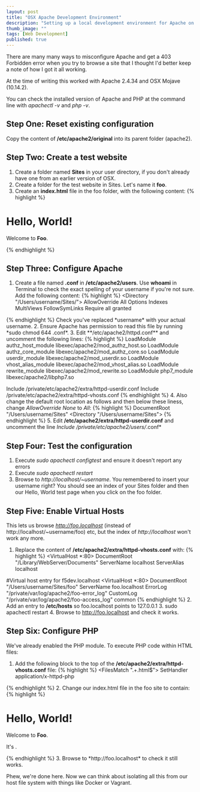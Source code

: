 ```yaml
---
layout: post
title: "OSX Apache Development Environment"
description: "Setting up a local development environment for Apache on OSX."
thumb_image: ""
tags: [Web Development]
published: true
---
```

There are many many ways to misconfigure Apache and get a 403 Forbidden error when you try to browse a site that I thought I'd better keep a note of how I got it all working.

At the time of writing this worked with Apache 2.4.34 and OSX Mojave (10.14.2).

You can check the installed version of Apache and PHP at the command line with *apachectl -v* and *php -v*.

## Step One: Reset existing configuration
Copy the content of **/etc/apache2/original** into its parent folder (apache2).

## Step Two: Create a test website
1. Create a folder named **Sites** in your user directory, if you don't already have one from an earlier version of OSX.
2. Create a folder for the test website in Sites. Let's name it **foo**.
3. Create an **index.html** file in the foo folder, with the following content:
{% highlight %}
<!doctype html>
<html>
  <head>
    <title>Hello, World! | Foo</title>
  </head>
  <body>
    <h1>Hello, World!</h1>
    <p>Welcome to <strong>Foo</strong>.</p>
  </body>
</html>
{% endhighlight %}

## Step Three: Configure Apache
1. Create a file named **<yourusername>.conf** in **/etc/apache2/users**. 
Use **whoami** in Terminal to check the exact spelling of your username if you're not sure.
Add the following content:
{% highlight %}
<Directory "/Users/username/Sites/">
  AllowOverride All
  Options Indexes MultiViews FollowSymLinks
  Require all granted
</Directory>
{% endhighlight %}
Check you've replaced *username* with your actual username.
2. Ensure Apache has permission to read this file by running *sudo chmod 644 <username>.conf*.
3. Edit **/etc/apache2/httpd.conf** and uncomment the following lines:
{% highlight %}
LoadModule authz_host_module libexec/apache2/mod_authz_host.so
LoadModule authz_core_module libexec/apache2/mod_authz_core.so
LoadModule userdir_module libexec/apache2/mod_userdir.so
LoadModule vhost_alias_module libexec/apache2/mod_vhost_alias.so
LoadModule rewrite_module libexec/apache2/mod_rewrite.so
LoadModule php7_module libexec/apache2/libphp7.so
  
Include /private/etc/apache2/extra/httpd-userdir.conf
Include /private/etc/apache2/extra/httpd-vhosts.conf
{% endhighlight %}
4. Also change the default root location as follows and then below these liness, change *AllowOverride None* to *All*:
{% highlight %}
DocumentRoot "/Users/username/Sites"
<Directory "/Users/username/Sites">
{% endhighlight %}
5. Edit **/etc/apache2/extra/httpd-userdir.conf** and uncomment the line *Include /private/etc/apache2/users/*.conf*

## Step Four: Test the configuration
1. Execute *sudo apachectl configtest* and ensure it doesn't report any errors
2. Execute *sudo apachectl restart*
3. Browse to *http://localhost/~username*. You remembered to insert your username right? You should see an index of your Sites folder and then our Hello, World test page when you click on the foo folder.

## Step Five: Enable Virtual Hosts
This lets us browse *http://foo.localhost* (instead of http://localhost/~username/foo) etc, but the index of *http://localhost* won't work any more.

1. Replace the content of **/etc/apache2/extra/httpd-vhosts.conf** with:
{% highlight %}
<VirtualHost *:80>
    DocumentRoot "/Library/WebServer/Documents"
    ServerName localhost
    ServerAlias localhost
</VirtualHost>

#Virtual host entry for f5dev.localhost
<VirtualHost *:80>
    DocumentRoot "/Users/username/Sites/foo"
    ServerName foo.localhost
    ErrorLog "/private/var/log/apache2/foo-error_log"
    CustomLog "/private/var/log/apache2/foo-access_log" common
</VirtualHost>
{% endhighlight %}
2. Add an entry to **/etc/hosts** so foo.localhost points to 127.0.0.1
3. sudo apachectl restart
4. Browse to http://foo.localhost and check it works.

## Step Six: Configure PHP
We've already enabled the PHP module. To execute PHP code within HTML files:
1. Add the following block to the top of the **/etc/apache2/extra/httpd-vhosts.conf** file:
{% highlight %}
<FilesMatch ".+\.html$">
  SetHandler application/x-httpd-php
</FilesMatch>
{% endhighlight %}
2. Change our index.html file in the foo site to contain:
{% highlight %}
<?php
	date_default_timezone_set('Pacific/Auckland');
	$day = date('l');
?>
<!doctype html>
<html>
<head>
<title>Hello, World! | Foo</title>
</head>
<body>
<h1>Hello, World!</h1>
<p>Welcome to <strong>Foo</strong>.</p>
<p>It's <?php echo $day; ?>.</p>
</body>
</html>
{% endhighlight %}
3. Browse to *http://foo.localhost* to check it still works.

Phew, we're done here. Now we can think about isolating all this from our host file system with things like Docker or Vagrant.
